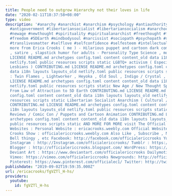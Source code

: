 ```yaml
---
title: People need to outgrow Hierarchy not their loves in life
date: "2020-02-11T18:37:58+08:00"
type: video
description: '#anarchy #anarchist #anarchism #psychology #antiauthority #antiauthoritarian
  #antigovernment #libertariansocialist #libertariansocialism #anarchocommunist #anarchocommunism
  #newage #newthought #spirituality #spiritualanarchist #freethought #freedomofspeech
  #freedom #5DEarth #mindbodysoul #narcissist #sociopath #psychopath #society #ericacrooks
  #translivesmatter #selflove #selfconfidence #selfesteem #intellectual Check out
  more from Erica Crooks ( me ) - Hilarious puppet and cartoon dark comedy , parodies
  , satire , slapstick humor for adults - Personality Type Science , mostly INFP CONTRIBUTING.md
  LICENSE README.md archetypes config.toml content content_old data i18n layouts layouts_old
  netlify.toml public resources scripts static LGBTQ+ activism ( Especially Transgender
  Lesbians ) CONTRIBUTING.md LICENSE README.md archetypes config.toml content content_old
  data i18n layouts layouts_old netlify.toml public resources scripts static Empath
  : Twin Flames , Lightworker , Heyoka , Old Soul , Indigo / Crystal , Starseeds CONTRIBUTING.md
  LICENSE README.md archetypes config.toml content content_old data i18n layouts layouts_old
  netlify.toml public resources scripts static New Age / New Thought Spirituality
  From Law of Attraction to 5D Earth CONTRIBUTING.md LICENSE README.md archetypes
  config.toml content content_old data i18n layouts layouts_old netlify.toml public
  resources scripts static Libertarian Socialist Anarchism ( Cultural / Pacifism )
  CONTRIBUTING.md LICENSE README.md archetypes config.toml content content_old data
  i18n layouts layouts_old netlify.toml public resources scripts static Pop Culture
  Reviews / Comic Con / Puppets and Cartoon Animation CONTRIBUTING.md LICENSE README.md
  archetypes config.toml content content_old data i18n layouts layouts_old netlify.toml
  public resources scripts static AND MORE FOR MORE visit The Official Erica Crooks
  Websites : Personal Website : ericacrooks.weebly.com Official Website for The Erica
  Crooks Show : officialericcrooks.weebly.com Also Like , Subscribe , Notification
  Bell thingy , etc Facebook: http://facebook.com/officialericcrooks YouTube : http://youtube.com/user/officialericcrooks
  Instagram : http://Instagram.com/officialericcrooks/ Tumblr : https://officialericcrooks.tumblr.com/
  Blogger : http://officialericcrooks.blogspot.com/ WordPress: https://officialericcrooks.wordpress.com
  Deviant Art : https://www.deviantart.com/officialericcrooks Dailymotion : http://www.dailymotion.com/user/officialericcrooks1
  Vimeo: https://vimeo.com/officialericcrooks Newgrounds: http://officialericcrooks.newgrounds.com
  Pinterest: https://www.pinterest.com/officialec1/ Twitter: http://twitter.com/crooks_erica'
publishdate: "2019-09-02T19:59:35.000Z"
url: /ericacrooks/fgVZTl_H-hs/
providers:
  youtube:
    id: fgVZTl_H-hs
---
```

